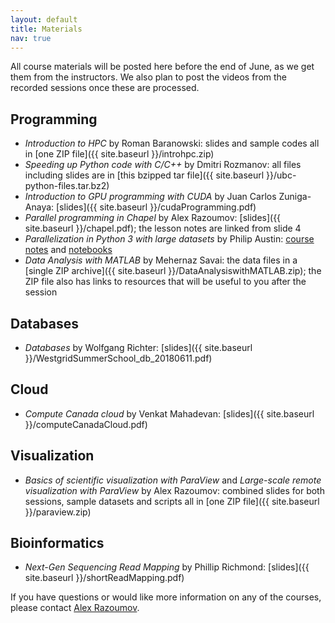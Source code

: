 ```yaml
---
layout: default
title: Materials
nav: true
---
```


All course materials will be posted here before the end of June, as we get them from the instructors. We
also plan to post the videos from the recorded sessions once these are processed.

## Programming

- *Introduction to HPC* by Roman Baranowski: slides and sample codes all in [one ZIP file]({{
  site.baseurl }}/introhpc.zip)
- *Speeding up Python code with C/C++* by Dmitri Rozmanov: all files including slides are in
  [this bzipped tar file]({{ site.baseurl }}/ubc-python-files.tar.bz2)
- *Introduction to GPU programming with CUDA* by Juan Carlos Zuniga-Anaya: [slides]({{ site.baseurl
  }}/cudaProgramming.pdf)
- *Parallel programming in Chapel* by Alex Razoumov: [slides]({{ site.baseurl }}/chapel.pdf); the
  lesson notes are linked from slide 4
- *Parallelization in Python 3 with large datasets* by Philip Austin:
  [course notes](https://clouds.eos.ubc.ca/~phil/courses/parallel_python/index.html) and
  [notebooks](https://github.com/phaustin/parallel_python_course)
- *Data Analysis with MATLAB* by Mehernaz Savai: the data files in a [single ZIP archive]({{ site.baseurl
  }}/DataAnalysiswithMATLAB.zip); the ZIP file also has links to resources that will be useful to you
  after the session

## Databases

- *Databases* by Wolfgang Richter: [slides]({{ site.baseurl }}/WestgridSummerSchool_db_20180611.pdf)

## Cloud

- *Compute Canada cloud* by Venkat Mahadevan: [slides]({{ site.baseurl }}/computeCanadaCloud.pdf)

## Visualization

- *Basics of scientific visualization with ParaView* and *Large-scale remote visualization with ParaView*
  by Alex Razoumov: combined slides for both sessions, sample datasets and scripts all in
  [one ZIP file]({{ site.baseurl }}/paraview.zip)

## Bioinformatics

- *Next-Gen Sequencing Read Mapping* by Phillip Richmond: [slides]({{ site.baseurl }}/shortReadMapping.pdf)

If you have questions or would like more information on any of the courses, please contact
[Alex Razoumov](mailto:alex.razoumov@westgrid.ca).
